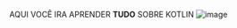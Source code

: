 AQUI VOCÊ IRA APRENDER **TUDO** SOBRE KOTLIN
![image](https://github.com/erickroratome/Kotlin-Study/assets/96999065/76d6b0dc-b696-4850-97ed-dd01a4bc9980)
